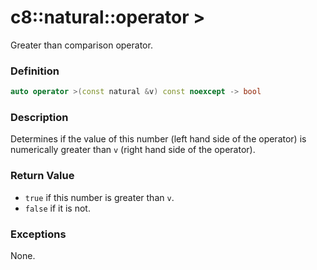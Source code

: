 # c8::natural::operator > #

Greater than comparison operator.

### Definition ###

```cpp
auto operator >(const natural &v) const noexcept -> bool
```

### Description ###

Determines if the value of this number (left hand side of the operator) is numerically greater than `v` (right hand side of the operator).

### Return Value ###

* `true` if this number is greater than `v`.
* `false` if it is not.

### Exceptions ###

None.

